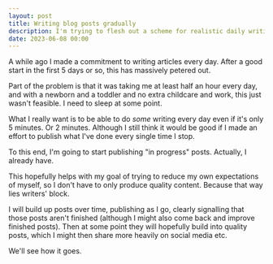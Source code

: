 ```yaml
---
layout: post
title: Writing blog posts gradually
description: I'm trying to flesh out a scheme for realistic daily writing, in the open
date: 2023-06-08 00:00
---
```


A while ago I made a commitment to writing articles every day. After a good start in the first 5 days or so, this has massively petered out.

Part of the problem is that it was taking me at least half an hour every day, and with a newborn and a toddler and no extra childcare and work, this just wasn't feasible. I need to sleep at some point.

What I really want is to be able to do _some_ writing every day even if it's only 5 minutes. Or 2 minutes. Although I still think it would be good if I made an effort to publish what I've done every single time I stop.

To this end, I'm going to start publishing "in progress" posts. Actually, I already have.

This hopefully helps with my goal of trying to reduce my own expectations of myself, so I don't have to only produce quality content. Because that way lies writers' block.

I will build up posts over time, publishing as I go, clearly signalling that those posts aren't finished (although I might also come back and improve finished posts). Then at some point they will hopefully build into quality posts, which I might then share more heavily on social media etc.

We'll see how it goes.
